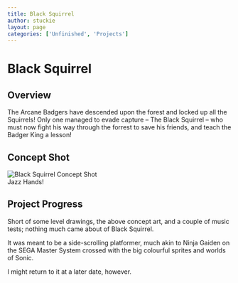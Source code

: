 ```yaml
---
title: Black Squirrel
author: stuckie
layout: page
categories: ['Unfinished', 'Projects']
---
```

# Black Squirrel

## Overview

The Arcane Badgers have descended upon the forest and locked up all the Squirrels! Only one managed to evade capture &#8211; The Black Squirrel &#8211; who must now fight his way through the forrest to save his friends, and teach the Badger King a lesson!

## Concept Shot

![Black Squirrel Concept Shot][1]  
Jazz Hands!

## Project Progress

Short of some level drawings, the above concept art, and a couple of music tests; nothing much came about of Black Squirrel.

It was meant to be a side-scrolling platformer, much akin to Ninja Gaiden on the SEGA Master System crossed with the big colourful sprites and worlds of Sonic.

I might return to it at a later date, however.

 [1]: /gamez/blacksquirrel/BlackSquirrel.png